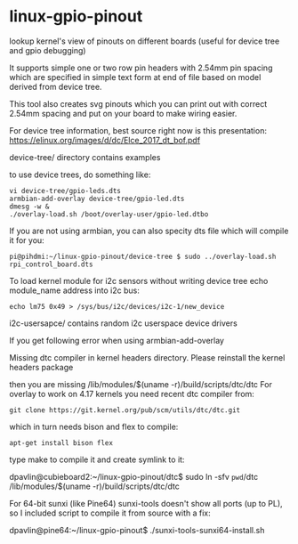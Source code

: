 # linux-gpio-pinout

lookup kernel's view of pinouts on different boards (useful for device tree and gpio debugging)


It supports simple one or two row pin headers with 2.54mm pin spacing which are specified in
simple text form at end of file based on model derived from device tree.

This tool also creates svg pinouts which you can print out with correct 2.54mm spacing and put
on your board to make wiring easier.


For device tree information, best source right now is this presentation:
https://elinux.org/images/d/dc/Elce_2017_dt_bof.pdf


device-tree/ directory contains examples

to use device trees, do something like:

	vi device-tree/gpio-leds.dts
	armbian-add-overlay device-tree/gpio-led.dts
	dmesg -w &
	./overlay-load.sh /boot/overlay-user/gpio-led.dtbo

If you are not using armbian, you can also specity dts file which
will compile it for you:

	pi@pihdmi:~/linux-gpio-pinout/device-tree $ sudo ../overlay-load.sh rpi_control_board.dts


To load kernel module for i2c sensors without writing device tree
echo module_name address into i2c bus:

	echo lm75 0x49 > /sys/bus/i2c/devices/i2c-1/new_device



i2c-usersapce/ contains random i2c userspace device drivers


If you get following error when using armbian-add-overlay

Missing dtc compiler in kernel headers directory. Please reinstall the kernel headers package

then you are missing /lib/modules/$(uname -r)/build/scripts/dtc/dtc
For overlay to work on 4.17 kernels you need recent dtc compiler from:

	git clone https://git.kernel.org/pub/scm/utils/dtc/dtc.git

which in turn needs bison and flex to compile:

	apt-get install bison flex

type make to compile it and create symlink to it:

dpavlin@cubieboard2:~/linux-gpio-pinout/dtc$ sudo ln -sfv `pwd`/dtc /lib/modules/$(uname -r)/build/scripts/dtc/dtc


For 64-bit sunxi (like Pine64) sunxi-tools doesn't show all ports (up to PL), so I included script to
compile it from source with a fix:

dpavlin@pine64:~/linux-gpio-pinout$ ./sunxi-tools-sunxi64-install.sh 

